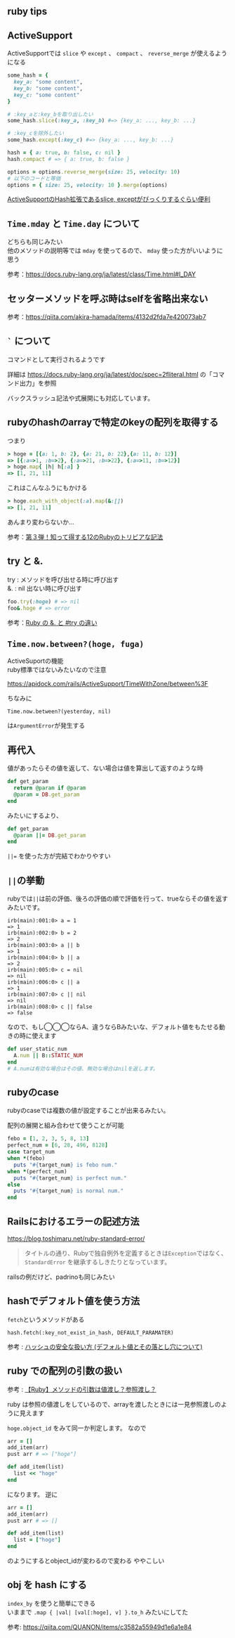 ruby tips
---

## ActiveSupport

ActiveSupportでは `slice` や `except` 、 `compact` 、 `reverse_merge` が使えるようになる

```ruby
some_hash = {
  key_a: "some content",
  key_b: "some content",
  key_c: "some content"
}

# :key_aと:key_bを取り出したい
some_hash.slice(:key_a, :key_b) #=> {key_a: ..., key_b: ...}

# :key_cを除外したい
some_hash.except(:key_c) #=> {key_a: ..., key_b: ...}

hash = { a: true, b: false, c: nil }
hash.compact # => { a: true, b: false }

options = options.reverse_merge(size: 25, velocity: 10)
# 以下のコードと等価
options = { size: 25, velocity: 10 }.merge(options)
```
[ActiveSupportのHash拡張であるslice, exceptがびっくりするぐらい便利](https://qiita.com/mah_lab/items/ed10bae99105ea2fd8bd)

## `Time.mday` と `Time.day` について

どちらも同じみたい  
他のメソッドの説明等では `mday` を使ってるので、 `mday` 使った方がいいように思う

参考：https://docs.ruby-lang.org/ja/latest/class/Time.html#I_DAY

## セッターメソッドを呼ぶ時はselfを省略出来ない

参考：https://qiita.com/akira-hamada/items/4132d2fda7e420073ab7

## <code>`</code> について

コマンドとして実行されるようです

詳細は
https://docs.ruby-lang.org/ja/latest/doc/spec=2fliteral.html
の「コマンド出力」を参照

バックスラッシュ記法や式展開にも対応しています。 

## rubyのhashのarrayで特定のkeyの配列を取得する

つまり

```ruby
> hoge = [{a: 1, b: 2}, {a: 21, b: 22},{a: 11, b: 12}]
=> [{:a=>1, :b=>2}, {:a=>21, :b=>22}, {:a=>11, :b=>12}]
> hoge.map{ |h| h[:a] }
=> [1, 21, 11]
```

これはこんなふうにもかける

```ruby
> hoge.each_with_object(:a).map(&:[])
=> [1, 21, 11]
```

あんまり変わらないか…

参考：[第３弾！知って得する12のRubyのトリビアな記法](http://melborne.github.io/2012/04/26/ruby-trivias-you-should-know/)

## try と &.

try : メソッドを呼び出せる時に呼び出す  
&. : nil 出ない時に呼び出す

```ruby
foo.try(:hoge) # => nil
foo&.hoge # => error
```

参考：[Ruby の &. と #try の違い](http://secret-garden.hatenablog.com/entry/2016/09/02/000000)

## `Time.now.between?(hoge, fuga)`

ActiveSuportの機能  
ruby標準ではないみたいなので注意

https://apidock.com/rails/ActiveSupport/TimeWithZone/between%3F

ちなみに

```
Time.now.between?(yesterday, nil)
```

は`ArgumentError`が発生する

## 再代入

値があったらその値を返して、ない場合は値を算出して返すのような時

```ruby
def get_param
  return @param if @param
  @param = DB.get_param
end
```

みたいにするより、

```ruby
def get_param
  @param ||= DB.get_param
end
```

`||=` を使った方が完結でわかりやすい

## `||`の挙動

rubyでは`||`は前の評価、後ろの評価の順で評価を行って、trueならその値を返すみたいです。

```
irb(main):001:0> a = 1
=> 1
irb(main):002:0> b = 2
=> 2
irb(main):003:0> a || b
=> 1
irb(main):004:0> b || a
=> 2
irb(main):005:0> c = nil
=> nil
irb(main):006:0> c || a
=> 1
irb(main):007:0> c || nil
=> nil
irb(main):008:0> c || false
=> false
```

なので、もし◯◯◯ならA、違うならBみたいな、デフォルト値をもたせる動きの時に使えます

```ruby
def user_static_num
  A.num || B::STATIC_NUM
end
# A.numは有効な場合はその値、無効な場合はnilを返します。
```

## rubyのcase

rubyのcaseでは複数の値が設定することが出来るみたい。

配列の展開と組み合わせて使うことが可能

```ruby
febo = [1, 2, 3, 5, 8, 13]
perfect_num = [6, 28, 496, 8128]
case target_num
when *(febo)
  puts "#{target_num} is febo num."
when *(perfect_num)
  puts "#{target_num} is perfect num."
else
  puts "#{target_num} is normal num."
end
```

## Railsにおけるエラーの記述方法

https://blog.toshimaru.net/ruby-standard-error/

> タイトルの通り、Rubyで独自例外を定義するときは`Exception`ではなく、`StandardError` を継承するしきたりとなっています。

railsの例だけど、padrinoも同じみたい

## hashでデフォルト値を使う方法

`fetch`というメソッドがある

```
hash.fetch(:key_not_exist_in_hash, DEFAULT_PARAMATER)
```

参考 : [ハッシュの安全な扱い方 (デフォルト値とその落とし穴について)](https://qiita.com/QUANON/items/bcd3f0c877796b8be7e1)

## ruby での配列の引数の扱い

参考 : [【Ruby】メソッドの引数は値渡し？参照渡し？](https://qiita.com/haru_tp/items/39c89c25a39d15b41f4e)

ruby は参照の値渡しをしているので、arrayを渡したときには一見参照渡しのように見えます

`hoge.object_id` をみて同一か判定します。
なので

```ruby
arr = []
add_item(arr)
pust arr # => ["hoge"]

def add_item(list)
  list << "hoge"
end
```

になります。
逆に

```ruby
arr = []
add_item(arr)
pust arr # => []

def add_item(list)
  list = ["hoge"]
end
```

のようにするとobject_idが変わるので変わる
ややこしい

## obj を hash にする

`index_by` を使うと簡単にできる  
いままで `.map { |val| [val[:hoge], v] }.to_h` みたいにしてた

参考: https://qiita.com/QUANON/items/c3582a55949d1e6a1e84

